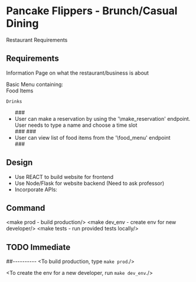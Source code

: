 # Pancake Flippers - Brunch/Casual Dining 
Restaurant Requirements
## Requirements
Information Page on what the restaurant/business is about  

Basic Menu containing:  
	Food Items  

	Drinks  

</ul>
<Ability to order online/>
<Ability to choose toppings and additions />
  
<ul>
    ###<Create Data:/>
	<li>User can make a reservation by using the '\make_reservation' endpoint. User needs to type a name and choose a time slot</li>
	###<Update Data/> 
	###<Read Data:/>
	<li>User can view list of food items from the '\food_menu' endpoint</li>
	###<Delete Data/>
</ul>

## Design
<ul>
<li>Use REACT to build website for frontend</li>
<li>Use Node/Flask for website backend (Need to ask professor)</li>
<li>Incorporate APIs:</li>
	 <Reservation services utilizing Calenders, etc./>
	 <Location services from Google/>
	 <Credit/Debit Card payment/>
	 <Paypal service/>
</ul>

## Command
<make prod - build production/>
<make dev_env - create env for new developer/>
<make tests - run provided tests locally/>


## TODO Immediate
<Homepage/>

##----------
<To build production, type `make prod`./>

<To create the env for a new developer, run `make dev_env`./>

